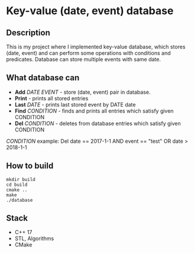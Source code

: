 # Key-value (date, event) database

## Description
This is my project where I implemented key-value database, which stores (date, event) and can perform some operations with conditions and predicates.
Database can store multiple events with same date.

## What database can
- **Add** *DATE EVENT* - store (date, event) pair in database.
- **Print** - prints all stored entries
- **Last** *DATE* - prints last stored event by DATE date
- **Find** *CONDITION* - finds and prints all entries which satisfy given CONDITION
- **Del** *CONDITION* - deletes from database entries which satisfy given CONDITION

*CONDITION* example: Del date == 2017-1-1 AND event == "test" OR date > 2018-1-1

## How to build
```
mkdir build
cd build
cmake ..
make
./database
```

## Stack
- C++ 17
- STL, Algorithms
- CMake
